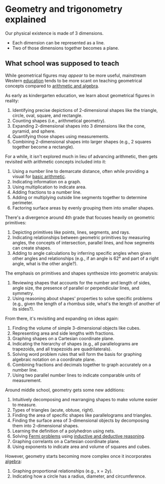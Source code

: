 
# Geometry and trigonometry explained

Our physical existence is made of 3 dimensions.

- Each dimension can be represented as a line.
- Two of those dimensions together becomes a plane.

## What school was supposed to teach

While geometrical figures may *appear* to be more useful, mainstream Western [education](pedagogy.md) tends to be more scant on teaching geometrical concepts compared to [arithmetic and algebra](math-algebra.md).

As early as kindergarten education, we learn about geometrical figures in reality:

1. Identifying precise depictions of 2-dimensional shapes like the triangle, circle, oval, square, and rectangle.
2. Counting shapes (i.e., arithmetical geometry).
3. Expanding 2-dimensional shapes into 3 dimensions like the cone, pyramid, and sphere.
4. Quantifying those shapes using measurements.
5. Combining 2-dimensional shapes into larger shapes (e.g., 2 squares together become a rectangle).

For a while, it isn't explored much in lieu of advancing arithmetic, then gets revisited with arithmetic concepts included into it:

1. Using a number line to demarcate distance, often while providing a visual for [basic arithmetic](math-arithmetic.md).
2. Indicating information on a graph.
3. Using multiplication to indicate area.
4. Adding fractions to a number line.
5. Adding or multiplying outside line segments together to determine perimeter.
6. Factoring surface areas by evenly grouping them into smaller shapes.

There's a divergence around 4th grade that focuses heavily on geometric primitives:

1. Depicting primitives like points, lines, segments, and rays.
2. Indicating relationships between geometric primitives by measuring angles, the concepts of intersection, parallel lines, and how segments can create shapes.
3. Adding to angle calculations by inferring specific angles when given other angles and relationships (e.g., if an angle is 62° and part of a right angle, what is the other angle?).

The emphasis on primitives and shapes synthesize into geometric analysis:

1. Reviewing shapes that accounts for the number and length of sides, angle size, the presence of parallel or perpendicular lines, and symmetry.
2. Using reasoning about shapes' properties to solve specific problems (e.g., given the length of a rhombus side, what's the length of another of its sides?).

From there, it's revisiting and expanding on ideas again:

1. Finding the volume of simple 3-dimensional objects like cubes.
2. Representing area and side lengths with fractions.
3. Graphing shapes on a Cartesian coordinate plane.
4. Indicating the hierarchy of shapes (e.g., all parallelograms are trapezoids, and all trapezoids are quadrilaterals).
5. Solving word problem rules that will form the basis for graphing algebraic notation on a coordinate plane.
6. Combining fractions and decimals together to graph accurately on a number line.
7. Using two parallel number lines to indicate comparable units of measurement.

Around middle school, geometry gets some new additions:

1. Intuitively decomposing and rearranging shapes to make volume easier to measure.
2. Types of triangles (acute, obtuse, right).
3. Finding the area of specific shapes like parallelograms and triangles.
4. Finding the surface area of 3-dimensional objects by decomposing them into 2-dimensional shapes.
5. Learning the definition of a polyhedron using nets.
6. Solving [Fermi problems](https://en.wikipedia.org/wiki/Fermi_problem) using [inductive and deductive reasoning](logic.md).
7. Graphing correlants on a Cartesian coordinate plane.
8. Using exponents to indicate area and volume of squares and cubes.

However, geometry starts becoming more complex once it incorporates [algebra](math-algebra.md):

1. Graphing proportional relationships (e.g., x = 2y).
2. Indicating how a circle has a radius, diameter, and circumference.
